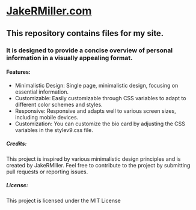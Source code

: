 # **[JakeRMiller.com](https://jakermiller.com)** 
## This repository contains files for my site. 
### It is designed to provide a concise overview of personal information in a visually appealing format.

#### Features:
+ Minimalistic Design: Single page, minimalistic design, focusing on essential information.
+ Customizable: Easily customizable through CSS variables to adapt to different color schemes and styles.
+ Responsive: Responsive and adapts well to various screen sizes, including mobile devices.
+ Customization: You can customize the bio card by adjusting the CSS variables in the stylev9.css file.

##### Credits:
This project is inspired by various minimalistic design principles and is created by JakeRMiller. 
Feel free to contribute to the project by submitting pull requests or reporting issues.
##### License:
This project is licensed under the MIT License
